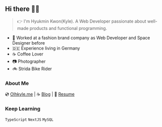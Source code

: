 ## Hi there 👨‍🚀
> 👉 I'm Hyukmin Kwon(Kyle). A Web Developer passionate about well-made products and functional programming.

- 👔 Worked at a fashion brand company as Web Developer and Space Designer before
- 🇩🇪 Experience living in Germany 
- ☕️ Coffee Lover
- 📷 Photographer
- 🚲 Strida Bike Rider

### About Me
💿 [Olhkyle.me](https://olhkyle.me)  |  ☕️ [Blog](https://olhkyle.github.io/) | 📎 [Resume](https://docs.google.com/document/d/1pFxuhsGGJLaQ1n5ej11ng0ZiKNXoXbjromNNKl40mJc/edit?usp=sharing)


### Keep Learning
`TypeScript` `NextJS` `MySQL` 
